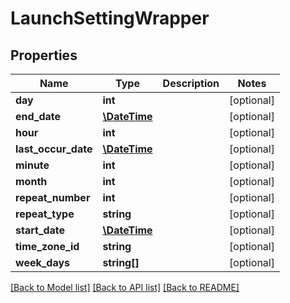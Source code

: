 # LaunchSettingWrapper

## Properties
Name | Type | Description | Notes
------------ | ------------- | ------------- | -------------
**day** | **int** |  | [optional] 
**end_date** | [**\DateTime**](\DateTime.md) |  | [optional] 
**hour** | **int** |  | [optional] 
**last_occur_date** | [**\DateTime**](\DateTime.md) |  | [optional] 
**minute** | **int** |  | [optional] 
**month** | **int** |  | [optional] 
**repeat_number** | **int** |  | [optional] 
**repeat_type** | **string** |  | [optional] 
**start_date** | [**\DateTime**](\DateTime.md) |  | [optional] 
**time_zone_id** | **string** |  | [optional] 
**week_days** | **string[]** |  | [optional] 

[[Back to Model list]](../README.md#documentation-for-models) [[Back to API list]](../README.md#documentation-for-api-endpoints) [[Back to README]](../README.md)


